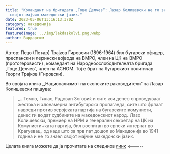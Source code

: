 ```yaml
---
title: "Командант на бригадата „Гоце Делчев“: Лазар Колишевски не го знаеше
  својот мајчин македонски јазик."
date: 2023-05-06T13:16:13.370Z
category: македонија
featured: true
featuredImage: ../img/lakdaskolvi.png.webp
author: Вардарски
---
```


Автор: Пецо (Петар) Трајков Гировски (1896-1964) бил бугарски офицер, преспански и лерински војвода на ВМРО, член на ЦК на ВМРО (протогеровисти), командант на Народноослободителната бригада „Гоце Делчев“, член на АСНОМ. Тој е брат на бугарскиот политичар Георги Трајков (Гировски).

Во својата книга ,,Национализмот на скопските раководители" за Лазар Колишевски пишува:

> „...Темпо, Ѓилас, Радован Зоговиќ и сите кои денес спроведуваат жестока и злонамерна антибугарска пропаганда, сите што фрлаат навреди против херојската партија на бугарските комунисти, денес ги водат судбините на македонскиот народ. Лазо Колишевски, премиер на НРМ и генерален секретар на ЦК на Комунистичката партија, бил воспитан во српски интернат во Крагуевац, од каде што за прв пат дошол во Македонија во 1941 година и не го знаел својот мајчин македонски јазик.

Целата книга можете да ја прочитате на следниов [линк](https://www.strumski.com/books/p_trajkov_nacionalizma_na_skopskite_rukovoditeli.pdf) <-----
